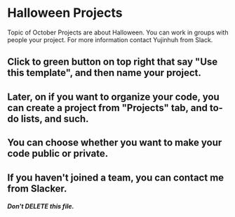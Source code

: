 # Halloween Projects

Topic of October Projects are about Halloween. You can work in groups with people your project. For more information contact Yujinhuh from Slack.

## Click to green button on top right that say "Use this template", and then name your project.

## Later, on if you want to organize your code, you can create a project from "Projects" tab, and to-do lists, and such.

## You can choose whether you want to make your code public or private. 

## If you haven't joined a team, you can contact me from Slacker.

###### **Don't _DELETE_ this file.**
